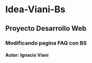 # Idea-Viani-Bs
## Proyecto Desarrollo Web
### Modificando pagina FAQ con BS
#### Autor: Ignacio Viani
